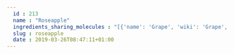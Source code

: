 ```yaml
---
  id : 213
  name : "Roseapple"
  ingredients_sharing_molecules : "[{'name': 'Grape', 'wiki': 'Grape', 'id': 182, 'category': 'Fruit', 'common_molecules': [89594, 5280443, 5280598, 6054, 7284, 527, 638278, 6072, 26447, 5363388, 644104, 5280511, 650, 5367719, 13144, 4788, 637775, 61020, 247, 8452, 853433, 638011, 1889, 15394, 5280445, 637566, 240, 33931, 5365811, 8130, 798, 6569, 441005, 6561, 637542, 441484, 107971, 5284639, 10448, 338, 7288, 8723, 11732, 11552, 79803, 1110, 6050, 6986, 5318042, 31260, 2345, 5280863, 784, 10393, 439341, 7150, 1549026, 126, 7654, 7847, 445070, 768, 323, 1183, 9862, 5281708, 637511, 8914, 5366264, 5284503, 802, 957, 72, 61503, 643941, 999, 439246, 244, 8768, 439263, 454, 643820, 107, 878, 444539, 11173, 18635, 7858, 7501, 8857, 5315892, 11509, 180, 6184, 643779, 6251, 439533, 11128, 998]}, {'name': 'Guava', 'wiki': 'Guava', 'id': 183, 'category': 'Fruit', 'common_molecules': [89594, 5280443, 5280598, 6054, 7284, 5352463, 638278, 6072, 26447, 5363388, 644104, 5280511, 650, 5367719, 13144, 4788, 637775, 61020, 247, 8452, 853433, 638011, 1889, 15394, 5280445, 637566, 240, 33931, 5365811, 8130, 798, 6569, 441005, 527, 6561, 637542, 441484, 107971, 5284639, 10448, 338, 7288, 8723, 11552, 79803, 1110, 6050, 6986, 5318042, 31260, 2345, 5280863, 784, 10393, 439341, 7150, 1549026, 126, 7654, 7847, 445070, 768, 323, 1183, 9862, 5281708, 637511, 8914, 5284503, 802, 957, 72, 61503, 643941, 999, 439246, 244, 8768, 439263, 454, 107, 878, 444539, 5281, 11173, 18635, 7858, 7501, 8857, 5315892, 11509, 180, 6184, 643779, 6251, 439533, 11128, 998]}, {'name': 'Plum', 'wiki': 'Plum', 'id': 207, 'category': 'Fruit', 'common_molecules': [89594, 5280443, 5280598, 6054, 7284, 5352463, 638278, 6072, 26447, 5363388, 644104, 5280511, 650, 5367719, 13144, 4788, 637775, 61020, 247, 8452, 853433, 638011, 1889, 15394, 5280445, 637566, 240, 33931, 5365811, 8130, 798, 6569, 441005, 527, 6561, 637542, 441484, 107971, 5284639, 10448, 338, 7288, 8723, 11732, 11552, 79803, 1110, 6050, 6986, 5318042, 31260, 2345, 5280863, 784, 10393, 439341, 7150, 1549026, 126, 7654, 7847, 445070, 768, 323, 1183, 9862, 5281708, 637511, 8914, 5284503, 802, 957, 72, 61503, 643941, 999, 439246, 244, 8768, 439263, 454, 643820, 107, 878, 444539, 18635, 7858, 7501, 8857, 5315892, 11509, 180, 6184, 643779, 6251, 439533, 11128, 998]}, {'name': 'Soybean', 'wiki': 'Soybean', 'id': 289, 'category': 'Legume', 'common_molecules': [89594, 5280443, 5280598, 6054, 7284, 527, 638278, 6072, 26447, 5363388, 644104, 5280511, 650, 5367719, 13144, 4788, 637775, 61020, 247, 5321950, 8452, 853433, 638011, 1889, 15394, 5280445, 637566, 240, 33931, 5365811, 8130, 798, 6569, 441005, 6561, 637542, 441484, 107971, 5284639, 10448, 338, 7288, 8723, 11732, 11552, 79803, 1110, 6050, 6986, 5318042, 31260, 2345, 5280863, 784, 10393, 439341, 7150, 1549026, 126, 7654, 7847, 445070, 768, 323, 1183, 9862, 5281708, 637511, 8914, 5284503, 802, 957, 72, 61503, 643941, 999, 439246, 244, 8768, 439263, 454, 107, 878, 444539, 5281, 18635, 7858, 7501, 8857, 5315892, 11509, 180, 6184, 643779, 6251, 439533, 11128, 998]}, {'name': 'Tea', 'wiki': 'Tea', 'id': 310, 'category': 'Plant', 'common_molecules': [89594, 5280443, 5280598, 6054, 7284, 527, 638278, 6072, 26447, 5363388, 644104, 5280511, 650, 5367719, 13144, 4788, 637775, 61020, 247, 5321950, 8452, 853433, 638011, 1889, 15394, 5280445, 637566, 240, 33931, 5365811, 8130, 798, 6569, 441005, 6561, 637542, 441484, 107971, 5284639, 10448, 338, 7288, 8723, 11552, 79803, 1110, 6050, 6986, 5318042, 31260, 2345, 5280863, 784, 10393, 439341, 7150, 1549026, 126, 7654, 7847, 445070, 768, 323, 1183, 9862, 5281708, 637511, 8914, 5284503, 802, 957, 72, 61503, 643941, 999, 439246, 244, 8768, 439263, 454, 643820, 107, 878, 444539, 5281, 18635, 7858, 7501, 8857, 5315892, 11509, 180, 6184, 643779, 6251, 439533, 11128, 998]}]"
  slug : roseapple
  date : 2019-03-26T08:47:11+01:00
---
```



